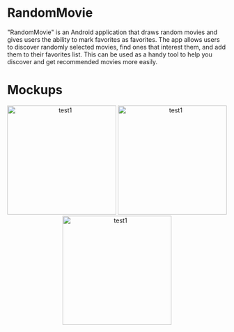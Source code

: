 # RandomMovie
"RandomMovie" is an Android application that draws random movies and gives users the ability to mark favorites as favorites. The app allows users to discover randomly selected movies, find ones that interest them, and add them to their favorites list. This can be used as a handy tool to help you discover and get recommended movies more easily.

# Mockups
<p align="center">
  <img width="250" alt="test1" src="https://github.com/glitterylungs/RandomMovie/assets/72377506/7810cd4e-c16a-499e-9f6f-5d5a52d82ce3">
  <img width="250" alt="test1" src="https://github.com/glitterylungs/RandomMovie/assets/72377506/50c8b7a9-7c0c-47f8-a697-47d7a38096b9">
  <img width="250" alt="test1" src="https://github.com/glitterylungs/RandomMovie/assets/72377506/96f5096e-1651-43ab-a5f5-65d392b10bc0">
</p>
